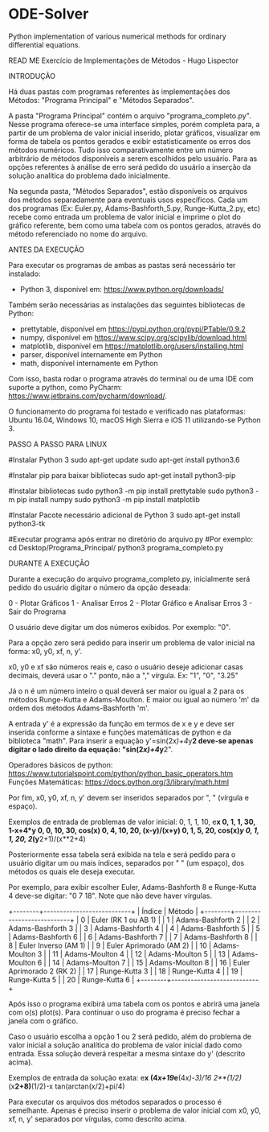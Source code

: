 # ODE-Solver
Python implementation of various numerical methods for ordinary differential equations.

READ ME
Exercício de Implementações de Métodos - Hugo Lispector

INTRODUÇÃO 

Há duas pastas com programas referentes às implementações dos Métodos: "Programa Principal" e "Métodos Separados".

A pasta "Programa Principal" contém o arquivo "programa_completo.py". Nesse programa oferece-se uma interface simples, porém completa para, a partir de um problema de valor inicial inserido, plotar gráficos, visualizar em forma de tabela os pontos gerados e exibir estatisticamente os erros dos métodos numéricos. Tudo isso comparativamente entre um número arbitrário de métodos disponíveis a serem escolhidos pelo usuário. Para as opções referentes à análise de erro será pedido do usuário a inserção da solução analítica do problema dado inicialmente.

Na segunda pasta, "Métodos Separados", estão disponíveis os arquivos dos métodos separadamente para eventuais usos específicos. Cada um dos programas (Ex: Euler.py, Adams-Bashforth_5.py, Runge-Kutta_2.py, etc) recebe como entrada um problema de valor inicial e imprime o plot do gráfico referente, bem como uma tabela com os pontos gerados, através do método referenciado no nome do arquivo.


ANTES DA EXECUÇÃO

Para executar os programas de ambas as pastas será necessário ter instalado:

- Python 3, disponível em: https://www.python.org/downloads/

Também serão necessárias as instalações das seguintes bibliotecas de Python:

- prettytable, disponível em https://pypi.python.org/pypi/PTable/0.9.2
- numpy, disponível em https://www.scipy.org/scipylib/download.html
- matplotlib, disponível em https://matplotlib.org/users/installing.html
- parser, disponível internamente em Python
- math, disponível internamente em Python

Com isso, basta rodar o programa através do terminal ou de uma IDE com suporte a python, como PyCharm: https://www.jetbrains.com/pycharm/download/.

O funcionamento do programa foi testado e verificado nas plataformas: Ubuntu 16.04, Windows 10, macOS High Sierra e iOS 11 utilizando-se Python 3.


PASSO A PASSO PARA LINUX

#Instalar Python 3
sudo apt-get update
sudo apt-get install python3.6

#Instalar pip para baixar bibliotecas
sudo apt-get install python3-pip

#Instalar bibliotecas
sudo python3 -m pip install prettytable
sudo python3 -m pip install numpy
sudo python3 -m pip install matplotlib

#Instalar Pacote necessário adicional de Python 3
sudo apt-get install python3-tk

#Executar programa após entrar no diretório do arquivo.py
#Por exemplo: cd Desktop/Programa_Principal/
python3 programa_completo.py


DURANTE A EXECUÇÃO

Durante a execução do arquivo programa_completo.py, inicialmente será pedido do usuário digitar o número da opção deseada:

0 - Plotar Gráficos
1 - Analisar Erros
2 - Plotar Gráfico e Analisar Erros
3 - Sair do Programa

O usuário deve digitar um dos números exibidos. Por exemplo: "0".

Para a opção zero será pedido para inserir um problema de valor inicial na forma: x0, y0, xf, n, y'.

x0, y0 e xf são números reais e, caso o usuário deseje adicionar casas decimais, deverá usar o "." ponto, não a "," vírgula. Ex: "1", "0", "3.25"

Já o n é um número inteiro o qual deverá ser maior ou igual a 2 para os métodos Runge-Kutta e Adams-Moulton. E maior ou igual ao número 'm' da ordem dos métodos Adams-Bashforth 'm'.

A entrada y' é a expressão da função em termos de x e y e deve ser inserida conforme a sintaxe e funções matemáticas de python e da biblioteca "math". Para inserir a equação y'=sin(2*x)+4*y**2 deve-se apenas digitar o lado direito da equação: "sin(2*x)+4*y**2".

Operadores básicos de python: https://www.tutorialspoint.com/python/python_basic_operators.htm
Funções Matemáticas:
https://docs.python.org/3/library/math.html

Por fim, x0, y0, xf, n, y' devem ser inseridos separados por ", " (vírgula e espaço).

Exemplos de entrada de problemas de valor inicial:
0, 1, 1, 10, e**x
0, 1, 1, 30, 1-x+4*y
0, 0, 10, 30, cos(x)
0, 4, 10, 20, (x-y)/(x+y)
0, 1, 5, 20, cos(x)*y
0, 1, 1, 20, 2*(y**2+1)/(x**2+4)

Posteriormente essa tabela será exibida na tela e será pedido para o usuário digitar um ou mais índices, separados por " " (um espaço), dos métodos os quais ele deseja executar. 

Por exemplo, para exibir escolher Euler, Adams-Bashforth 8 e Runge-Kutta 4 deve-se digitar: "0 7 18". Note que não deve haver vírgulas.

+--------+---------------------------+
| Índice |           Método          |
+--------+---------------------------+
|   0    |    Euler (RK 1 ou AB 1)   |
|   1    |     Adams-Bashforth 2     |
|   2    |     Adams-Bashforth 3     |
|   3    |     Adams-Bashforth 4     |
|   4    |     Adams-Bashforth 5     |
|   5    |     Adams-Bashforth 6     |
|   6    |     Adams-Bashforth 7     |
|   7    |     Adams-Bashforth 8     |
|   8    |    Euler Inverso (AM 1)   |
|   9    |  Euler Aprimorado (AM 2)  |
|   10   |      Adams-Moulton 3      |
|   11   |      Adams-Moulton 4      |
|   12   |      Adams-Moulton 5      |
|   13   |      Adams-Moulton 6      |
|   14   |      Adams-Moulton 7      |
|   15   |      Adams-Moulton 8      |
|   16   | Euler Aprimorado 2 (RK 2) |
|   17   |       Runge-Kutta 3       |
|   18   |       Runge-Kutta 4       |
|   19   |       Runge-Kutta 5       |
|   20   |       Runge-Kutta 6       |
+--------+---------------------------+

Após isso o programa exibirá uma tabela com os pontos e abrirá uma janela com o(s) plot(s). Para continuar o uso do programa é preciso fechar a janela com o gráfico.
 
Caso o usuário escolha a opção 1 ou 2 será pedido, além do problema de valor inicial a solução analítica do problema de valor inicial dado como entrada. Essa solução deverá respeitar a mesma sintaxe do y' (descrito acima).

Exemplos de entrada da solução exata:
e**x
(4*x+19*e**(4*x)-3)/16
2**(1/2)*(x**2+8)**(1/2)-x
tan(arctan(x/2)+pi/4)

Para executar os arquivos dos métodos separados o processo é semelhante. Apenas é preciso inserir o problema de valor inicial com x0, y0, xf, n, y' separados por vírgulas, como descrito acima.










